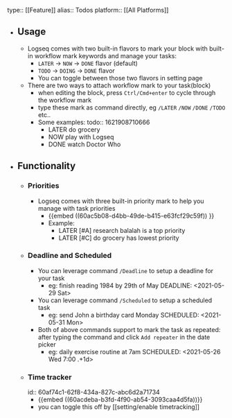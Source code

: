 type:: [[Feature]]
alias:: Todos
platform:: [[All Platforms]]

- ## Usage
	- Logseq comes with two built-in flavors to mark your block with built-in workflow mark keywords and manage your tasks:
	  + `LATER` -> `NOW` -> `DONE` flavor (default)
	  + `TODO` -> `DOING` -> `DONE` flavor 
	  + You can toggle between those two flavors in setting page
	- There are two ways to attach workflow mark to your task(block)
		- when editing the block, press `Ctrl/Cmd+enter` to cycle through the workflow mark
		- type these mark as command directly, eg `/LATER` `/NOW` `/DONE` `/TODO` etc..
		- Some examples:
		  todo:: 1621908710666
			- LATER do grocery
			- NOW play with Logseq
			- DONE watch Doctor Who
- ## Functionality
	- ### Priorities
		- Logseq comes with three built-in priority mark to help you manage with task priorities
			- {{embed ((60ac5b08-d4bb-49de-b415-e63fcf29c59f)) }}
			- Example:
				- LATER [#A] research balalah is a top priority
				- LATER [#C] do grocery has lowest priority
	- ### Deadline and Scheduled
		- You can leverage command `/Deadline` to setup a deadline for your task
			- eg: finish reading 1984 by 29th of May
			  DEADLINE: <2021-05-29 Sat>
		- You can leverage command `/Scheduled` to setup a scheduled task
			- eg: send John a birthday card Monday
			  SCHEDULED: <2021-05-31 Mon>
		- Both of above commands support to mark the task as repeated:
		  after typing the command and click `Add repeater` in the date picker
			- eg: daily exercise routine at 7am
			  SCHEDULED: <2021-05-26 Wed 7:00 .+1d>
	- ### Time tracker
	  id:: 60af74c1-62f8-434a-827c-abc6d2a71734
		- {{embed ((60acdeba-b3fd-4f90-ab54-3093caa4d5fa))}}
		- you can toggle this off by [[setting/enable timetracking]]